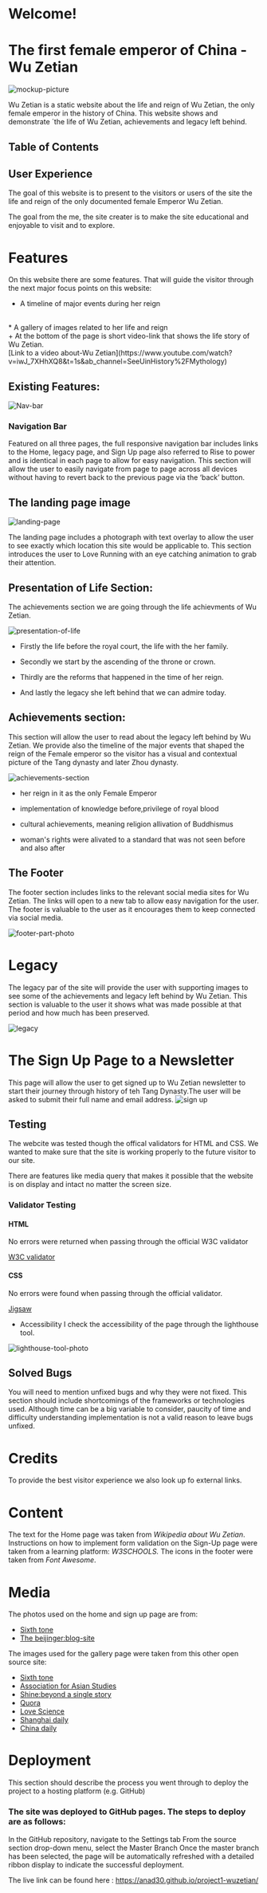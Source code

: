 # Welcome!


# The first female emperor of China -Wu Zetian 
![mockup-picture](/assets/docs:README.md-images/mockup2.png)

Wu Zetian is a static website about the life and reign of Wu Zetian, the only female emperor in the history of China. This website shows and demonstrate ´the life of Wu Zetian, achievements and legacy left behind.

## Table of Contents

## User Experience
The goal of this website is to present to the visitors or users of the site the life and reign of the only documented female Emperor Wu Zetian.

The goal from the me, the site creater is to make the site educational and enjoyable to visit and to explore.

# Features
On this website there are some features. That will guide the visitor through the next major focus points on this website:
<br>
- A timeline of major events during her reign
<br>
* A gallery of images related to her life and reign
<br>
+ At the bottom  of the page is short video-link that shows the life story of Wu Zetian.
<br>
[Link to a video about-Wu Zetian](https://www.youtube.com/watch?v=iwJ_7XHhXQ8&t=1s&ab_channel=SeeUinHistory%2FMythology)

## Existing Features:

![Nav-bar](/assets/docs:README.md-images/navbar.png)

### Navigation Bar

Featured on all three pages, the full responsive navigation bar includes links to the Home, legacy page, and Sign Up page also referred to Rise to power and is identical in each page to allow for easy navigation.
This section will allow the user to easily navigate from page to page across all devices without having to revert back to the previous page via the ‘back’ button.

## The landing page image

![landing-page](/assets/docs:README.md-images/mainpage2.png)

The landing page includes a photograph with text overlay to allow the user to see exactly which location this site would be applicable to.
This section introduces the user to Love Running with an eye catching animation to grab their attention.

## Presentation of Life Section:

The achievements section we are going through the life achievments of Wu Zetian.

![presentation-of-life](/assets/docs:README.md-images/section2.png)

- Firstly the life before the royal court, the life with the her family.

*  Secondly we start by the ascending of the throne or crown.

 + Thirdly are the reforms that happened in the time of her reign.

+ And lastly the legacy she left behind that we can admire today.

## Achievements section:

 This section will allow the user to read about the legacy left behind by Wu Zetian.
 We provide also the timeline of the major events that shaped the reign of the Female emperor so the visitor has a visual and contextual picture of the Tang dynasty and later Zhou dynasty.

![achievements-section](/assets/docs:README.md-images/section3.png)


- her reign in it as the only Female Emperor

*  implementation of knowledge before,privilege of royal blood

+  cultural achievements, meaning religion allivation of Buddhismus 

* woman's rights were alivated to a standard that was not seen before and also after

## The Footer

The footer section includes links to the relevant social media sites for Wu Zetian. The links will open to a new tab to allow easy navigation for the user.
The footer is valuable to the user as it encourages them to keep connected via social media.

![footer-part-photo](/assets/docs:README.md-images/footer.png)

# Legacy

The legacy par of the site will provide the user with supporting images to see some of the achievements and legacy left behind by Wu Zetian.
This section is valuable to the user it shows what was made possible at that period and how much has been preserved.

![legacy](/assets/docs:README.md-images/legacy1.png)

# The Sign Up Page to  a Newsletter

This page will allow the user to get signed up to Wu Zetian newsletter to start their journey through history of  teh Tang Dynasty.The user will be asked to submit their full name and email address.
![sign up](/)

## Testing

The webcite was tested though the offical validators for HTML  and CSS. We wanted to make sure that the site is working properly to the future visitor to our site.

There are features like media query  that makes it possible that the website is on display and intact no matter the screen size. 

### Validator Testing

#### HTML
No errors were returned when passing through the official W3C validator

[W3C validator](https://validator.w3.org/)

#### CSS

No errors were found when passing through the official validator.

 [Jigsaw](https://jigsaw.w3.org/css-validator/)

* Accessibility 
I check the accessibility of the page through the lighthouse tool.

![lighthouse-tool-photo](assets/docs:README.md-images/lighthouse2.png)

## Solved Bugs
You will need to mention unfixed bugs and why they were not fixed. This section should include shortcomings of the frameworks or technologies used. Although time can be a big variable to consider, paucity of time and difficulty understanding implementation is not a valid reason to leave bugs unfixed.

# Credits

To provide the best visitor experience we also look up fo external links.

# Content
The text for the Home page was taken from _Wikipedia about Wu Zetian_.
Instructions on how to implement form validation on the Sign-Up page were taken from a learning platform: _W3SCHOOLS._
The icons in the footer were taken from _Font Awesome_.

# Media

The photos used on the home and sign up page are from:
* [Sixth tone](https://www.sixthtone.com/news/1011104)
* [The beijinger:blog-site](https://www.thebeijinger.com/blog/2018/01/08/whats-name-why-it-called-forbidden-city)

The images used for the gallery page were taken from this other open source site:
+ [Sixth tone](https://www.sixthtone.com/news/1011562)
+ [Association  for Asian Studies](https://www.asianstudies.org/publications/eaa/archives/wu-zhao-ruler-of-tang-dynasty-china/)
+ [Shine:beyond a single story](https://www.shine.cn/feature/art-culture/2106060138/)
+ [Quora](https://www.quora.com/How-did-Wu-Zetian-become-an-emperor)
+ [Love Science](https://www.livescience.com/52659-tomb-tells-tale-of-family-executed-by-china-s-1st-female-emperor.html)
+ [Shanghai daily](https://archive.shine.cn/sunday/Wu-Zetians-legacy-is-a-mystery/shdaily.shtml)
+ [China daily](https://www.chinadaily.com.cn/china/2007-01/26/content_794104.htm)

# Deployment
This section should describe the process you went through to deploy the project to a hosting platform (e.g. GitHub)

 ### The site was deployed to GitHub pages. The steps to deploy are as follows:
In the GitHub repository, navigate to the Settings tab
From the source section drop-down menu, select the Master Branch
Once the master branch has been selected, the page will be automatically refreshed with a detailed ribbon display to indicate the successful deployment.

The live link can be found here : https://anad30.github.io/project1-wuzetian/







